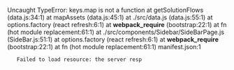 Uncaught TypeError: keys.map is not a function
    at getSolutionFlows (data.js:34:1)
    at mapAssets (data.js:45:1)
    at ./src/data.js (data.js:55:1)
    at options.factory (react refresh:6:1)
    at __webpack_require__ (bootstrap:22:1)
    at fn (hot module replacement:61:1)
    at ./src/components/Sidebar/SideBarPage.js (SideBar.js:51:1)
    at options.factory (react refresh:6:1)
    at __webpack_require__ (bootstrap:22:1)
    at fn (hot module replacement:61:1)
manifest.json:1 
        
        
       Failed to load resource: the server resp
